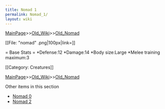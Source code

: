 ```yaml
---
title: Nomad 1
permalink: Nomad_1/
layout: wiki
---
```


[MainPage](/keeperrl_wiki/ "wikilink")>>[Old_Wiki](/keeperrl_wiki/Old_Wiki "wikilink")>>[Old_Nomad](/keeperrl_wiki/Old_Nomad "wikilink")

[[File: &quot;nomad&quot; .png|100px|link=]]

= Base Stats =
*Defense:12
*Damage:14
*Body size:Large
*Melee training maximum:3

[[Category: Creatures]]

[MainPage](/keeperrl_wiki/ "wikilink")>>[Old_Wiki](/keeperrl_wiki/Old_Wiki "wikilink")>>[Old_Nomad](/keeperrl_wiki/Old_Nomad "wikilink")

Other items in this section
-    [Nomad 0](/keeperrl_wiki/Nomad_0 "wikilink")
-    [Nomad 2](/keeperrl_wiki/Nomad_2 "wikilink")
